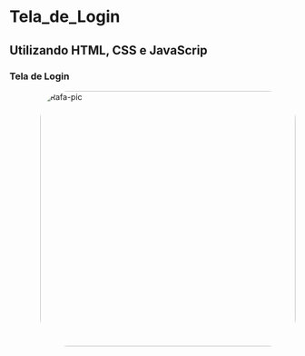 # Tela_de_Login
## Utilizando HTML, CSS e JavaScrip
### Tela de Login
  <img align="right" alt="Rafa-pic" height="450" style="border-radius:50px;" src="https://github.com/JVOA02/Tela_de_Login_Simples/blob/main/TELA_DE_LOGIN_1.PNG">
